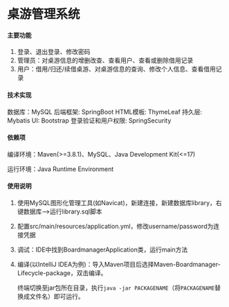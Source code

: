 # 桌游管理系统


#### 主要功能
1.  登录、退出登录、修改密码
2.  管理员：对桌游信息的增删改查、查看用户、查看或删除借用记录
3.  用户：借用/归还/续借桌游、对桌游信息的查询、修改个人信息、查看借用记录


#### 技术实现
数据库：MySQL
后端框架: SpringBoot
HTML模板: ThymeLeaf
持久层: Mybatis
UI: Bootstrap
登录验证和用户权限: SpringSecurity

#### 依赖项

编译环境：Maven(>=3.8.1)、MySQL、Java Development Kit(<=17)

运行环境：Java Runtime Environment

#### 使用说明
1. 使用MySQL图形化管理工具(如Navicat)，新建连接，新建数据库library，右键数据库-->运行library.sql脚本

2. 配置src/main/resources/application.yml，修改username/password为连接凭据

3. 调试：IDE中找到BoardmanagerApplication类，运行main方法

3. 编译(以IntelliJ IDEA为例)：导入Maven项目后选择Maven-Boardmanager-Lifecycle-package，双击编译。

   终端切换至jar包所在目录，执行`java -jar PACKAGENAME`（将`PACKAGENAME`替换成文件名）即可运行。
